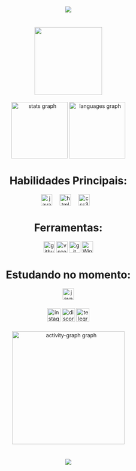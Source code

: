 <h1 align="center">
  <img src="https://readme-typing-svg.herokuapp.com/?font=Righteous&size=35&center=true&vCenter=true&width=500&height=70&duration=4000&color=blue&lines=Hello+me+chamo+kauan;Sou+Dev+Web;Sou+Front+End" />
</h1>


###
   <h1 align="center" margin="auto">
      <div>
      <img src="https://media3.giphy.com/media/v1.Y2lkPTc5MGI3NjExNTBlMGxxOXNreXNld3Q4OXo4dzgzNGMyZTl5am13d2IxbmQ4MXg1aCZlcD12MV9pbnRlcm5hbF9naWZfYnlfaWQmY3Q9Zw/qrvyxMu3zhG8KXgHdm/giphy.gif" height="180"/>
      </div>
   </h1>

<div align="center">
  <img src="https://github-readme-stats.vercel.app/api?username=kaka-bip&hide_title=false&hide_rank=false&show_icons=true&include_all_commits=true&count_private=true&disable_animations=false&theme=radical&locale=en&hide_border=false&order=1" height="150" alt="stats graph"  />
  <img src="https://github-readme-stats.vercel.app/api/top-langs?username=kaka-bip&locale=en&hide_title=false&layout=compact&card_width=320&langs_count=5&theme=radical&hide_border=false&order=2" height="150" alt="languages graph"  />
</div>

###
###
<h1 align="center">Habilidades Principais:</h1>
<div align="center">
  <img src="https://skillicons.dev/icons?i=js" height="30" alt="javascript logo"  />
  <img width="12" />
  <img src="https://skillicons.dev/icons?i=html" height="30" alt="html5 logo"  />
  <img width="12" />
  <img src="https://skillicons.dev/icons?i=css" height="30" alt="css3 logo"  />
  <img width="12" />

   ### 
   <h1 align="center">Ferramentas:</h1>
  <img src="https://skillicons.dev/icons?i=github" height="30" alt="github logo"  />
  <img src="https://skillicons.dev/icons?i=vscode" height="30" alt="vscode logo"  />
   <img src="https://skillicons.dev/icons?i=git" height="30" alt="git"/>
   <img src="https://skillicons.dev/icons?i=Windows" height="30" alt="Windows-"/>
   
</div>


###

<h1 align="center">Estudando no momento:</h1>
<div align="center">
   <img src="https://skillicons.dev/icons?i=js" height="30" alt="javascript logo"  />
</div>

###

<div align="center" margin="auto">
  <img src="https://img.shields.io/static/v1?message=Instagram&logo=instagram&label=&color=E4405F&logoColor=white&labelColor=&style=for-the-badge" height="35" alt="instagram logo"  />
  <img src="https://img.shields.io/static/v1?message=Discord&logo=discord&label=&color=7289DA&logoColor=white&labelColor=&style=for-the-badge" height="35" alt="discord logo"  />
  <img src="https://img.shields.io/static/v1?message=Telegram&logo=telegram&label=&color=2CA5E0&logoColor=white&labelColor=&style=for-the-badge" height="35" alt="telegram logo"  />
</div>

###
<div align="center" margin="auto">
  <img src="https://github-readme-activity-graph.vercel.app/graph?username=kaka-bip&radius=16&theme=redical&area=true&order=5&hide_border=true&hide_title=false" height="300" alt="activity-graph graph"  />
</div>

###

<h1 align="center">
  <img src="https://readme-typing-svg.herokuapp.com/?font=Righteous&size=35&center=true&vCenter=true&width=500&height=70&duration=4000&color=green&lines=obrigado+pela+atenção!" />
</h1>

###
